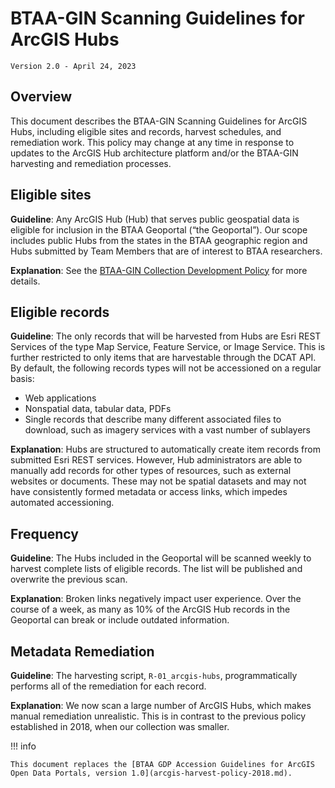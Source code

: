# BTAA-GIN Scanning Guidelines for ArcGIS Hubs

`Version 2.0 - April 24, 2023`


## Overview

This document describes the BTAA-GIN Scanning Guidelines for ArcGIS Hubs, including eligible sites and records, harvest schedules, and remediation work. This policy may change at any time in response to updates to the ArcGIS Hub architecture platform and/or the BTAA-GIN harvesting and remediation processes.

## Eligible sites

**Guideline**: Any ArcGIS Hub (Hub) that serves public geospatial data is eligible for inclusion in the BTAA Geoportal (“the Geoportal”). Our scope includes public Hubs from the states in the BTAA geographic region and Hubs submitted by Team Members that are of interest to BTAA researchers. 

**Explanation**: See the [BTAA-GIN Collection Development Policy](https://geobtaa.github.io/metadata/collection-development-policy/) for more details.

## Eligible records

**Guideline**: The only records that will be harvested from Hubs are Esri REST Services of the type Map Service, Feature Service, or Image Service. This is further restricted to only items that are harvestable through the DCAT API. By default, the following records types will not be accessioned on a regular basis:

* Web applications
* Nonspatial data, tabular data, PDFs
* Single records that describe many different associated files to download, such as imagery services with a vast number of sublayers

**Explanation**: Hubs are structured to automatically create item records from submitted Esri REST services.  However, Hub administrators are able to manually add records for other types of resources, such as external websites or documents.  These may not be spatial datasets and may not have consistently formed metadata or access links, which impedes automated accessioning.

## Frequency

**Guideline**: The Hubs included in the Geoportal will be scanned weekly to harvest complete lists of eligible records. The list will be published and overwrite the previous scan.

**Explanation**: Broken links negatively impact user experience. Over the course of a week, as many as 10% of the ArcGIS Hub records in the Geoportal can break or include outdated information. 

## Metadata Remediation

**Guideline**: The harvesting script, `R-01_arcgis-hubs`, programmatically performs all of the remediation for each record. 

**Explanation**: We now scan a large number of ArcGIS Hubs, which makes manual remediation unrealistic.  This is in contrast to the previous policy established in 2018, when our collection was smaller.


!!! info

	This document replaces the [BTAA GDP Accession Guidelines for ArcGIS Open Data Portals, version 1.0](arcgis-harvest-policy-2018.md).

